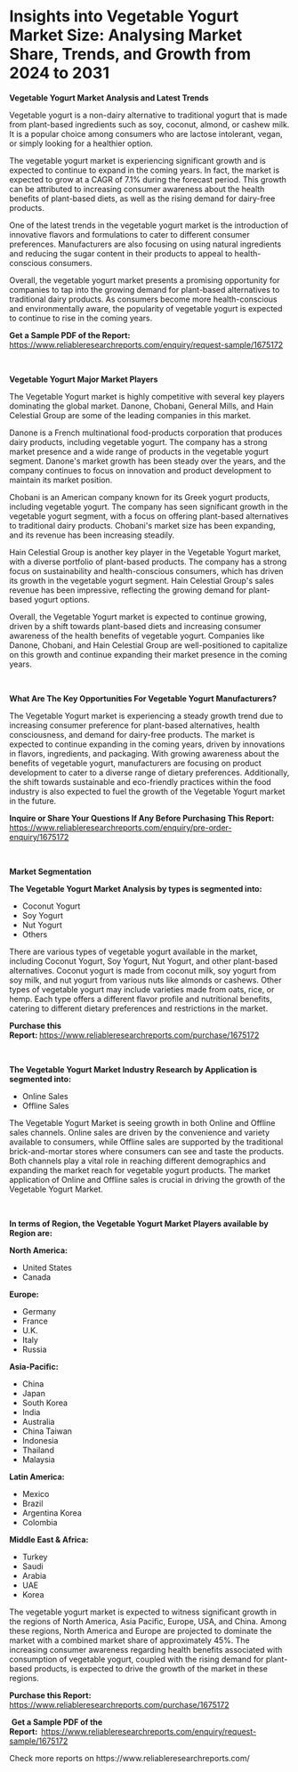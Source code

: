 <p><h1>Insights into Vegetable Yogurt Market Size: Analysing Market Share, Trends, and Growth from 2024 to 2031</h1></p><p><strong>Vegetable Yogurt Market Analysis and Latest Trends</strong></p>
<p><p>Vegetable yogurt is a non-dairy alternative to traditional yogurt that is made from plant-based ingredients such as soy, coconut, almond, or cashew milk. It is a popular choice among consumers who are lactose intolerant, vegan, or simply looking for a healthier option.</p><p>The vegetable yogurt market is experiencing significant growth and is expected to continue to expand in the coming years. In fact, the market is expected to grow at a CAGR of 7.1% during the forecast period. This growth can be attributed to increasing consumer awareness about the health benefits of plant-based diets, as well as the rising demand for dairy-free products.</p><p>One of the latest trends in the vegetable yogurt market is the introduction of innovative flavors and formulations to cater to different consumer preferences. Manufacturers are also focusing on using natural ingredients and reducing the sugar content in their products to appeal to health-conscious consumers.</p><p>Overall, the vegetable yogurt market presents a promising opportunity for companies to tap into the growing demand for plant-based alternatives to traditional dairy products. As consumers become more health-conscious and environmentally aware, the popularity of vegetable yogurt is expected to continue to rise in the coming years.</p></p>
<p><strong>Get a Sample PDF of the Report:&nbsp;</strong> <a href="https://www.reliableresearchreports.com/enquiry/request-sample/1675172">https://www.reliableresearchreports.com/enquiry/request-sample/1675172</a></p>
<p>&nbsp;</p>
<p><strong>Vegetable Yogurt Major Market Players</strong></p>
<p><p>The Vegetable Yogurt market is highly competitive with several key players dominating the global market. Danone, Chobani, General Mills, and Hain Celestial Group are some of the leading companies in this market.</p><p>Danone is a French multinational food-products corporation that produces dairy products, including vegetable yogurt. The company has a strong market presence and a wide range of products in the vegetable yogurt segment. Danone's market growth has been steady over the years, and the company continues to focus on innovation and product development to maintain its market position.</p><p>Chobani is an American company known for its Greek yogurt products, including vegetable yogurt. The company has seen significant growth in the vegetable yogurt segment, with a focus on offering plant-based alternatives to traditional dairy products. Chobani's market size has been expanding, and its revenue has been increasing steadily.</p><p>Hain Celestial Group is another key player in the Vegetable Yogurt market, with a diverse portfolio of plant-based products. The company has a strong focus on sustainability and health-conscious consumers, which has driven its growth in the vegetable yogurt segment. Hain Celestial Group's sales revenue has been impressive, reflecting the growing demand for plant-based yogurt options.</p><p>Overall, the Vegetable Yogurt market is expected to continue growing, driven by a shift towards plant-based diets and increasing consumer awareness of the health benefits of vegetable yogurt. Companies like Danone, Chobani, and Hain Celestial Group are well-positioned to capitalize on this growth and continue expanding their market presence in the coming years.</p></p>
<p>&nbsp;</p>
<p><strong>What Are The Key Opportunities For Vegetable Yogurt Manufacturers?</strong></p>
<p><p>The Vegetable Yogurt market is experiencing a steady growth trend due to increasing consumer preference for plant-based alternatives, health consciousness, and demand for dairy-free products. The market is expected to continue expanding in the coming years, driven by innovations in flavors, ingredients, and packaging. With growing awareness about the benefits of vegetable yogurt, manufacturers are focusing on product development to cater to a diverse range of dietary preferences. Additionally, the shift towards sustainable and eco-friendly practices within the food industry is also expected to fuel the growth of the Vegetable Yogurt market in the future.</p></p>
<p><strong>Inquire or Share Your Questions If Any Before Purchasing This Report:</strong> <a href="https://www.reliableresearchreports.com/enquiry/pre-order-enquiry/1675172">https://www.reliableresearchreports.com/enquiry/pre-order-enquiry/1675172</a></p>
<p>&nbsp;</p>
<p><strong>Market Segmentation</strong></p>
<p><strong>The Vegetable Yogurt Market Analysis by types is segmented into:</strong></p>
<p><ul><li>Coconut Yogurt</li><li>Soy Yogurt</li><li>Nut Yogurt</li><li>Others</li></ul></p>
<p><p>There are various types of vegetable yogurt available in the market, including Coconut Yogurt, Soy Yogurt, Nut Yogurt, and other plant-based alternatives. Coconut yogurt is made from coconut milk, soy yogurt from soy milk, and nut yogurt from various nuts like almonds or cashews. Other types of vegetable yogurt may include varieties made from oats, rice, or hemp. Each type offers a different flavor profile and nutritional benefits, catering to different dietary preferences and restrictions in the market.</p></p>
<p><strong>Purchase this Report:&nbsp;</strong><a href="https://www.reliableresearchreports.com/purchase/1675172">https://www.reliableresearchreports.com/purchase/1675172</a></p>
<p>&nbsp;</p>
<p><strong>The Vegetable Yogurt Market Industry Research by Application is segmented into:</strong></p>
<p><ul><li>Online Sales</li><li>Offline Sales</li></ul></p>
<p><p>The Vegetable Yogurt Market is seeing growth in both Online and Offline sales channels. Online sales are driven by the convenience and variety available to consumers, while Offline sales are supported by the traditional brick-and-mortar stores where consumers can see and taste the products. Both channels play a vital role in reaching different demographics and expanding the market reach for vegetable yogurt products. The market application of Online and Offline sales is crucial in driving the growth of the Vegetable Yogurt Market.</p></p>
<p>&nbsp;</p>
<p><strong>In terms of Region, the Vegetable Yogurt Market Players available by Region are:</strong></p>
<p>
    <p> <strong> North America: </strong>
        <ul>
            <li>United States</li>
            <li>Canada</li>
        </ul>
        </p> 
    <p> <strong> Europe: </strong>
        <ul>
            <li>Germany</li>
            <li>France</li>
            <li>U.K.</li>
            <li>Italy</li>
            <li>Russia</li>
        </ul>
        </p> 
    <p> <strong> Asia-Pacific: </strong>
        <ul>
            <li>China</li>
            <li>Japan</li>
            <li>South Korea</li>
            <li>India</li>
            <li>Australia</li>
            <li>China Taiwan</li>
            <li>Indonesia</li>
            <li>Thailand</li>
            <li>Malaysia</li>
        </ul>
        </p> 
    <p> <strong> Latin America: </strong>
        <ul>
            <li>Mexico</li>
            <li>Brazil</li>
            <li>Argentina Korea</li>
            <li>Colombia</li>
        </ul>
        </p> 
    <p> <strong> Middle East & Africa: </strong>
        <ul>
            <li>Turkey</li>
            <li>Saudi</li>
            <li>Arabia</li>
            <li>UAE</li>
            <li>Korea</li>
        </ul>
    </p>
    </p>
<p><p>The vegetable yogurt market is expected to witness significant growth in the regions of North America, Asia Pacific, Europe, USA, and China. Among these regions, North America and Europe are projected to dominate the market with a combined market share of approximately 45%. The increasing consumer awareness regarding health benefits associated with consumption of vegetable yogurt, coupled with the rising demand for plant-based products, is expected to drive the growth of the market in these regions.</p></p>
<p><strong>Purchase this Report: </strong><a href="https://www.reliableresearchreports.com/purchase/1675172">https://www.reliableresearchreports.com/purchase/1675172</a></p>
<p>&nbsp;<strong>Get a Sample PDF of the Report:&nbsp;&nbsp;</strong><a href="https://www.reliableresearchreports.com/enquiry/request-sample/1675172">https://www.reliableresearchreports.com/enquiry/request-sample/1675172</a></p>
<p><strong></strong></p>
<p>Check more reports on https://www.reliableresearchreports.com/</p>